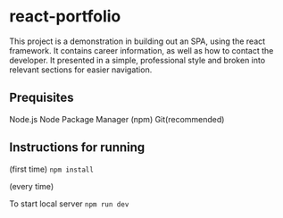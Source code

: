 # react-portfolio
This project is a demonstration in building out an SPA, using the react framework. It contains career information, as well as how to contact the developer. It presented in a simple, professional style  and broken into relevant sections for easier navigation.

## Prequisites

Node.js
Node Package Manager (npm)
Git(recommended)


## Instructions for running

(first time)
``` npm install ```

(every time)

To start local server
``` npm run dev ```